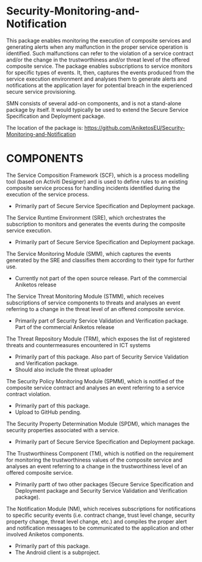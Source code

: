Security-Monitoring-and-Notification
============================================

This package enables monitoring the execution of composite services and generating alerts when any malfunction in the proper service operation is identified. Such malfunctions can refer to the violation of a service contract and/or the change in the trustworthiness and/or threat level of the offered composite service.
The package enables subscriptions to service monitors for specific types of events. It, then, captures the events produced from the service execution environment and analyses them to generate alerts and notifications at the application layer for potential breach in the experienced secure service provisioning.

SMN consists of several add-on components, and is not a stand-alone package by itself. It would typically be used to extend the Secure Service Specification and Deployment package.

The location of the package is:
https://github.com/AniketosEU/Security-Monitoring-and-Notification

COMPONENTS
============================================

The Service Composition Framework (SCF), which is a process modelling tool (based on Activiti Designer) and is used to define rules to an existing composite service process for handling incidents identified during the execution of the service process.
- Primarily part of Secure Service Specification and Deployment package.

The Service Runtime Environment (SRE), which orchestrates the subscription to monitors and generates the events during the composite service execution.
- Primarily part of Secure Service Specification and Deployment package.

The Service Monitoring Module (SMM), which captures the events generated by the SRE and classifies them according to their type for further use.
- Currently not part of the open source release. Part of the commercial Aniketos release


The Service Threat Monitoring Module (STMM), which receives subscriptions of service components to threats and analyses an event referring to a change in the threat level of an offered composite service.
- Primarily part of Security Service Validation and Verification package. Part of the commercial Aniketos release

The Threat Repository Module (TRM), which exposes the list of registered threats and countermeasures encountered in ICT systems
- Primarily part of this package. Also part of Security Service Validation and Verification package. 
-	Should also include the threat uploader

The Security Policy Monitoring Module (SPMM), which is notified of the composite service contract and analyses an event referring to a service contract violation.
- Primarily part of this package.
- Upload to GitHub pending.

The Security Property Determination Module (SPDM), which manages the security properties associated with a service. 
- Primarily part of Secure Service Specification and Deployment package.

The Trustworthiness Component (TM), which is notified on the requirement for monitoring the trustworthiness values of the composite service and analyses an event referring to a change in the trustworthiness level of an offered composite service.
- Primarily partt of two other packages (Secure Service Specification and Deployment package and Security Service Validation and Verification package).

The Notification Module (NM), which receives subscriptions for notifications to specific security events (i.e. contract change, trust level change, security property change, threat level change, etc.) and compiles the proper alert and notification messages to be communicated to the application and other involved Aniketos components.
- Primarily part of this package.
-	The Android client is a subproject.
